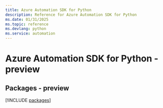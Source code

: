```yaml
---
title: Azure Automation SDK for Python
description: Reference for Azure Automation SDK for Python
ms.date: 01/31/2025
ms.topic: reference
ms.devlang: python
ms.service: automation
---
```

# Azure Automation SDK for Python - preview
## Packages - preview
[!INCLUDE [packages](automation-index.md)]